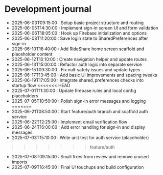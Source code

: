 ﻿# Development journal
- 2025-06-03T09:15:00 : Setup basic project structure and routing
- 2025-06-05T14:30:00 : Implement sign-in screen UI and form validation
- 2025-06-06T18:05:00 : Hook up Firebase initialization and options
- 2025-06-08T11:20:00 : Save login state to SharedPreferences after sign-in
- 2025-06-10T16:40:00 : Add RideShare home screen scaffold and placeholder content
- 2025-06-12T10:10:00 : Create navigation helper and update routes
- 2025-06-13T15:00:00 : Refactor auth logic into separate service
- 2025-06-15T09:30:00 : Fix null-safety issues and update types
- 2025-06-17T13:45:00 : Add basic UI improvements and spacing tweaks
- 2025-06-19T17:05:00 : Integrate shared_preferences checks into startup flow
<<<<<<< HEAD
- 2025-07-01T11:30:00 : Update firebase rules and local config placeholders
- 2025-07-05T10:50:00 : Polish sign-in error messages and logging
=======
- 2025-06-21T08:50:00 : Start feature/auth branch and scaffold auth service
- 2025-06-22T12:25:00 : Implement email verification flow
- 2025-06-24T16:00:00 : Add error handling for sign-in and display messages
- 2025-07-03T15:10:00 : Write unit test for auth service (placeholder)
>>>>>>> feature/auth
- 2025-07-08T09:15:00 : Small fixes from review and remove unused imports
- 2025-07-09T16:45:00 : Final UI touchups and build configuration

